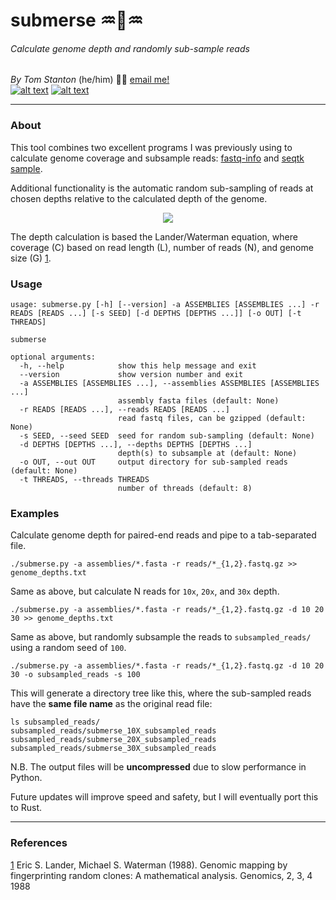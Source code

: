 # submerse :aquarius::dna::aquarius:
###### Calculate genome depth and randomly sub-sample reads


_By Tom Stanton_ (he/him) :scientist: 
[email me!](mailto:tomdstanton@gmail.com?subject=[submerse]) \
[![alt text][1.1]][1] [![alt text][6.1]][6]

---
### About
This tool combines two excellent programs I was previously using to calculate
genome coverage and subsample reads: 
[fastq-info](https://github.com/raymondkiu/fastq-info) and 
[seqtk sample](https://github.com/lh3/seqtk).

Additional functionality is the automatic random sub-sampling of reads at 
chosen depths relative to the calculated depth of the genome.

<p align="center">
    <img src="https://render.githubusercontent.com/render/math?math=C = LN / G">
</p>

The depth calculation is based the Lander/Waterman equation, where coverage (C) based on read length (L), 
number of reads (N), and genome size (G) [1](#1).

### Usage
```commandline
usage: submerse.py [-h] [--version] -a ASSEMBLIES [ASSEMBLIES ...] -r READS [READS ...] [-s SEED] [-d DEPTHS [DEPTHS ...]] [-o OUT] [-t THREADS]

submerse

optional arguments:
  -h, --help            show this help message and exit
  --version             show version number and exit
  -a ASSEMBLIES [ASSEMBLIES ...], --assemblies ASSEMBLIES [ASSEMBLIES ...]
                        assembly fasta files (default: None)
  -r READS [READS ...], --reads READS [READS ...]
                        read fastq files, can be gzipped (default: None)
  -s SEED, --seed SEED  seed for random sub-sampling (default: None)
  -d DEPTHS [DEPTHS ...], --depths DEPTHS [DEPTHS ...]
                        depth(s) to subsample at (default: None)
  -o OUT, --out OUT     output directory for sub-sampled reads (default: None)
  -t THREADS, --threads THREADS
                        number of threads (default: 8)
```

### Examples
Calculate genome depth for paired-end reads and pipe to a tab-separated file.
```commandline
./submerse.py -a assemblies/*.fasta -r reads/*_{1,2}.fastq.gz >> genome_depths.txt
```
Same as above, but calculate N reads for ```10x```, ```20x```, and ```30x``` depth.
```commandline
./submerse.py -a assemblies/*.fasta -r reads/*_{1,2}.fastq.gz -d 10 20 30 >> genome_depths.txt
```
Same as above, but randomly subsample the reads to ```subsampled_reads/``` using a random seed of ```100```.
```commandline
./submerse.py -a assemblies/*.fasta -r reads/*_{1,2}.fastq.gz -d 10 20 30 -o subsampled_reads -s 100
```
This will generate a directory tree like this, where the sub-sampled reads have the **same file
name** as the original read file:

```
ls subsampled_reads/
subsampled_reads/submerse_10X_subsampled_reads
subsampled_reads/submerse_20X_subsampled_reads
subsampled_reads/submerse_30X_subsampled_reads
```
N.B. The output files will be **uncompressed** due to slow performance in  Python.

Future updates will improve speed and safety, but I will eventually port this to Rust.

---

### References
<a id="1">[1]</a>
Eric S. Lander, Michael S. Waterman (1988).
Genomic mapping by fingerprinting random clones: A mathematical analysis.
Genomics, 2, 3, 4 1988

[1]: http://twitter.com/tomstantonmicro
[1.1]: http://i.imgur.com/tXSoThF.png (twitter icon with padding)
[6]: http://www.github.com/tomdstanton
[6.1]: http://i.imgur.com/0o48UoR.png (github icon with padding)

